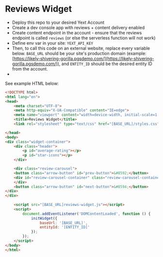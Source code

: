 # Reviews Widget

- Deploy this repo to your desired Yext Account
- Create a dev console app with reviews + content delivery enabled
- Create content endpoint in the account - ensure that the reviews endpoint is called `reviews` (or else the serverless function will not work)
- Define env var in your site: `YEXT_API_KEY`
- Then, to call this code on an external website, replace every variable below. `BASE_URL` should be your site's production domain (example: [https://likely-shivering-gorilla.pgsdemo.com/](https://likely-shivering-gorilla.pgsdemo.com/)), and `ENTITY_ID` should be the desired entity ID from the account.
- 

See example HTML below:

```html
<!DOCTYPE html>
<html lang="en">
<head>
    <meta charset="UTF-8">
    <meta http-equiv="X-UA-Compatible" content="IE=edge">
    <meta name="viewport" content="width=device-width, initial-scale=1.0">
    <title>Reviews Widget</title>
    <link rel="stylesheet" type="text/css" href="[BASE_URL]/styles.css">

</head>
<body>
<div class="widget-container">
    <div class="header">
        <p id="average-rating"></p>
        <p id="star-icons"></p>
    </div>

    <div class="review-carousel">
    <button class="arrow-button" id="prev-button">&#8592;</button>
    <div id="review-carousel-container" class="review-carousel-container">
    </div>
    <button class="arrow-button" id="next-button">&#8594;</button>
</div>
</div>
    
    <script src="[BASE_URL]reviews-widget.js"></script>
    <script>
        document.addEventListener('DOMContentLoaded', function () {
            initWidget({
                baseUrl: '[BASE_URL]',
                entityId: '[ENTITY_ID]'
            });
        });
    </script>
</body>
</html>
```
